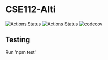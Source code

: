 # CSE112-Alti

[![Actions Status](https://github.com/cse112-sp20/CSE112-Alti/workflows/Build%20non-master%20branches/badge.svg)](https://github.com/cse112-sp20/CSE112-Alti/actions)
[![Actions Status](https://github.com/cse112-sp20/CSE112-Alti/workflows/Build%20and%20Deploy/badge.svg)](https://github.com/cse112-sp20/CSE112-Alti/actions)
[![codecov](https://codecov.io/gh/cse112-sp20/CSE112-Alti/branch/master/graph/badge.svg)](https://codecov.io/gh/cse112-sp20/CSE112-Alti)

## Testing
Run 'npm test'
